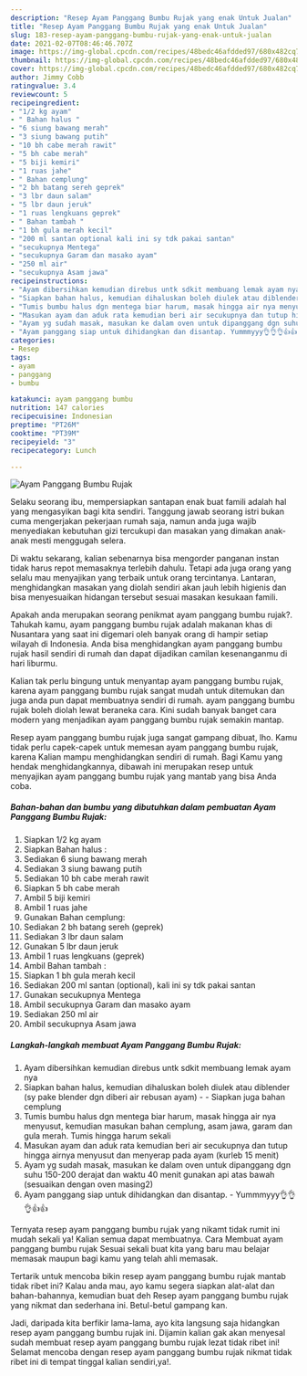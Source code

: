 ```yaml
---
description: "Resep Ayam Panggang Bumbu Rujak yang enak Untuk Jualan"
title: "Resep Ayam Panggang Bumbu Rujak yang enak Untuk Jualan"
slug: 183-resep-ayam-panggang-bumbu-rujak-yang-enak-untuk-jualan
date: 2021-02-07T08:46:46.707Z
image: https://img-global.cpcdn.com/recipes/48bedc46afdded97/680x482cq70/ayam-panggang-bumbu-rujak-foto-resep-utama.jpg
thumbnail: https://img-global.cpcdn.com/recipes/48bedc46afdded97/680x482cq70/ayam-panggang-bumbu-rujak-foto-resep-utama.jpg
cover: https://img-global.cpcdn.com/recipes/48bedc46afdded97/680x482cq70/ayam-panggang-bumbu-rujak-foto-resep-utama.jpg
author: Jimmy Cobb
ratingvalue: 3.4
reviewcount: 5
recipeingredient:
- "1/2 kg ayam"
- " Bahan halus "
- "6 siung bawang merah"
- "3 siung bawang putih"
- "10 bh cabe merah rawit"
- "5 bh cabe merah"
- "5 biji kemiri"
- "1 ruas jahe"
- " Bahan cemplung"
- "2 bh batang sereh geprek"
- "3 lbr daun salam"
- "5 lbr daun jeruk"
- "1 ruas lengkuans geprek"
- " Bahan tambah "
- "1 bh gula merah kecil"
- "200 ml santan optional kali ini sy tdk pakai santan"
- "secukupnya Mentega"
- "secukupnya Garam dan masako ayam"
- "250 ml air"
- "secukupnya Asam jawa"
recipeinstructions:
- "Ayam dibersihkan kemudian direbus untk sdkit membuang lemak ayam nya"
- "Siapkan bahan halus, kemudian dihaluskan boleh diulek atau diblender (sy pake blender dgn diberi air rebusan ayam)  Siapkan juga bahan cemplung"
- "Tumis bumbu halus dgn mentega biar harum, masak hingga air nya menyusut, kemudian masukan bahan cemplung, asam jawa, garam dan gula merah. Tumis hingga harum sekali"
- "Masukan ayam dan aduk rata kemudian beri air secukupnya dan tutup hingga airnya menyusut dan menyerap pada ayam (kurleb 15 menit)"
- "Ayam yg sudah masak, masukan ke dalam oven untuk dipanggang dgn suhu 150-200 derajat dan waktu 40 menit gunakan api atas bawah (sesuaikan dengan oven masing2)"
- "Ayam panggang siap untuk dihidangkan dan disantap. Yummmyyy👌👌👌👍👍"
categories:
- Resep
tags:
- ayam
- panggang
- bumbu

katakunci: ayam panggang bumbu 
nutrition: 147 calories
recipecuisine: Indonesian
preptime: "PT26M"
cooktime: "PT39M"
recipeyield: "3"
recipecategory: Lunch

---
```



![Ayam Panggang Bumbu Rujak](https://img-global.cpcdn.com/recipes/48bedc46afdded97/680x482cq70/ayam-panggang-bumbu-rujak-foto-resep-utama.jpg)

Selaku seorang ibu, mempersiapkan santapan enak buat famili adalah hal yang mengasyikan bagi kita sendiri. Tanggung jawab seorang istri bukan cuma mengerjakan pekerjaan rumah saja, namun anda juga wajib menyediakan kebutuhan gizi tercukupi dan masakan yang dimakan anak-anak mesti menggugah selera.

Di waktu  sekarang, kalian sebenarnya bisa mengorder panganan instan tidak harus repot memasaknya terlebih dahulu. Tetapi ada juga orang yang selalu mau menyajikan yang terbaik untuk orang tercintanya. Lantaran, menghidangkan masakan yang diolah sendiri akan jauh lebih higienis dan bisa menyesuaikan hidangan tersebut sesuai masakan kesukaan famili. 



Apakah anda merupakan seorang penikmat ayam panggang bumbu rujak?. Tahukah kamu, ayam panggang bumbu rujak adalah makanan khas di Nusantara yang saat ini digemari oleh banyak orang di hampir setiap wilayah di Indonesia. Anda bisa menghidangkan ayam panggang bumbu rujak hasil sendiri di rumah dan dapat dijadikan camilan kesenanganmu di hari liburmu.

Kalian tak perlu bingung untuk menyantap ayam panggang bumbu rujak, karena ayam panggang bumbu rujak sangat mudah untuk ditemukan dan juga anda pun dapat membuatnya sendiri di rumah. ayam panggang bumbu rujak boleh diolah lewat beraneka cara. Kini sudah banyak banget cara modern yang menjadikan ayam panggang bumbu rujak semakin mantap.

Resep ayam panggang bumbu rujak juga sangat gampang dibuat, lho. Kamu tidak perlu capek-capek untuk memesan ayam panggang bumbu rujak, karena Kalian mampu menghidangkan sendiri di rumah. Bagi Kamu yang hendak menghidangkannya, dibawah ini merupakan resep untuk menyajikan ayam panggang bumbu rujak yang mantab yang bisa Anda coba.

<!--inarticleads1-->

##### Bahan-bahan dan bumbu yang dibutuhkan dalam pembuatan Ayam Panggang Bumbu Rujak:

1. Siapkan 1/2 kg ayam
1. Siapkan  Bahan halus :
1. Sediakan 6 siung bawang merah
1. Sediakan 3 siung bawang putih
1. Sediakan 10 bh cabe merah rawit
1. Siapkan 5 bh cabe merah
1. Ambil 5 biji kemiri
1. Ambil 1 ruas jahe
1. Gunakan  Bahan cemplung:
1. Sediakan 2 bh batang sereh (geprek)
1. Sediakan 3 lbr daun salam
1. Gunakan 5 lbr daun jeruk
1. Ambil 1 ruas lengkuans (geprek)
1. Ambil  Bahan tambah :
1. Siapkan 1 bh gula merah kecil
1. Sediakan 200 ml santan (optional), kali ini sy tdk pakai santan
1. Gunakan secukupnya Mentega
1. Ambil secukupnya Garam dan masako ayam
1. Sediakan 250 ml air
1. Ambil secukupnya Asam jawa




<!--inarticleads2-->

##### Langkah-langkah membuat Ayam Panggang Bumbu Rujak:

1. Ayam dibersihkan kemudian direbus untk sdkit membuang lemak ayam nya
1. Siapkan bahan halus, kemudian dihaluskan boleh diulek atau diblender (sy pake blender dgn diberi air rebusan ayam) -  - Siapkan juga bahan cemplung
1. Tumis bumbu halus dgn mentega biar harum, masak hingga air nya menyusut, kemudian masukan bahan cemplung, asam jawa, garam dan gula merah. Tumis hingga harum sekali
1. Masukan ayam dan aduk rata kemudian beri air secukupnya dan tutup hingga airnya menyusut dan menyerap pada ayam (kurleb 15 menit)
1. Ayam yg sudah masak, masukan ke dalam oven untuk dipanggang dgn suhu 150-200 derajat dan waktu 40 menit gunakan api atas bawah (sesuaikan dengan oven masing2)
1. Ayam panggang siap untuk dihidangkan dan disantap. - Yummmyyy👌👌👌👍👍




Ternyata resep ayam panggang bumbu rujak yang nikamt tidak rumit ini mudah sekali ya! Kalian semua dapat membuatnya. Cara Membuat ayam panggang bumbu rujak Sesuai sekali buat kita yang baru mau belajar memasak maupun bagi kamu yang telah ahli memasak.

Tertarik untuk mencoba bikin resep ayam panggang bumbu rujak mantab tidak ribet ini? Kalau anda mau, ayo kamu segera siapkan alat-alat dan bahan-bahannya, kemudian buat deh Resep ayam panggang bumbu rujak yang nikmat dan sederhana ini. Betul-betul gampang kan. 

Jadi, daripada kita berfikir lama-lama, ayo kita langsung saja hidangkan resep ayam panggang bumbu rujak ini. Dijamin kalian gak akan menyesal sudah membuat resep ayam panggang bumbu rujak lezat tidak ribet ini! Selamat mencoba dengan resep ayam panggang bumbu rujak nikmat tidak ribet ini di tempat tinggal kalian sendiri,ya!.

